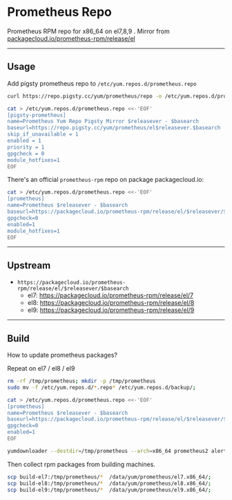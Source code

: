 # Prometheus Repo

Prometheus RPM repo for x86_64 on el7,8,9 . Mirror from [packagecloud.io/prometheus-rpm/release/el](https://packagecloud.io/prometheus-rpm/release/el)


-------------------

## Usage

Add pigsty prometheus repo to `/etc/yum.repos.d/prometheus.repo`

```bash
curl https://repo.pigsty.cc/yum/prometheus/repo -o /etc/yum.repos.d/prometheus.repo
```

```bash
cat > /etc/yum.repos.d/prometheus.repo <<-'EOF'
[pigsty-prometheus]
name=Prometheus Yum Repo Pigsty Mirror $releasever - $basearch
baseurl=https://repo.pigsty.cc/yum/prometheus/el$releasever.$basearch
skip_if_unavailable = 1
enabled = 1
priority = 1
gpgcheck = 0
module_hotfixes=1
EOF
```

There's an official `prometheus-rpm` repo on package packagecloud.io:

```bash
cat > /etc/yum.repos.d/prometheus.repo <<-'EOF'
[prometheus]
name=Prometheus $releasever - $basearch
baseurl=https://packagecloud.io/prometheus-rpm/release/el/$releasever/$basearch
gpgcheck=0
enabled=1
module_hotfixes=1
EOF
```


-------------------

## Upstream

- `https://packagecloud.io/prometheus-rpm/release/el/$releasever/$basearch`
  - el7: https://packagecloud.io/prometheus-rpm/release/el/7
  - el8: https://packagecloud.io/prometheus-rpm/release/el/8
  - el9: https://packagecloud.io/prometheus-rpm/release/el/9



-------------------

## Build

How to update prometheus packages?

Repeat on el7 / el8 / el9

```bash
rm -rf /tmp/prometheus; mkdir -p /tmp/prometheus
sudo mv -f /etc/yum.repos.d/*.repo* /etc/yum.repos.d/backup/;

cat > /etc/yum.repos.d/prometheus.repo <<-'EOF'
[prometheus]
name=Prometheus $releasever - $basearch
baseurl=https://packagecloud.io/prometheus-rpm/release/el/$releasever/$basearch
gpgcheck=0
enabled=1
EOF

yumdownloader --destdir=/tmp/prometheus --arch=x86_64 prometheus2 alertmanager pushgateway karma apache_exporter artifactory_exporter bareos_exporter bind_exporter blackbox_exporter cadvisor collectd_exporter consul_exporter couchbase_exporter dellhw_exporter domain_exporter ebpf_exporter elasticsearch_exporter exim_exporter exporter_exporter frr_exporter graphite_exporter haproxy_exporter influxdb_exporter iperf3_exporter ipmi_exporter jolokia_exporter json_exporter junos_exporter kafka_exporter keepalived_exporter memcached_exporter mongodb_exporter mtail mysqld_exporter nats_exporter nginx_exporter node_exporter openstack_exporter pgbouncer_exporter phpfpm_exporter ping_exporter postgres_exporter process_exporter rabbitmq_exporter redis_exporter smokeping_prober snmp_exporter sql_exporter squid_exporter ssl_exporter statsd_exporter systemd_exporter 
```

Then collect rpm packages from building machines.

```bash
scp build-el7:/tmp/prometheus/*  /data/yum/prometheus/el7.x86_64/;
scp build-el8:/tmp/prometheus/*  /data/yum/prometheus/el8.x86_64/;
scp build-el9:/tmp/prometheus/*  /data/yum/prometheus/el9.x86_64/;
```
